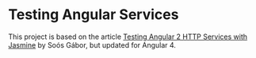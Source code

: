 # Testing Angular Services

This project is based on the article [Testing Angular 2 HTTP Services with Jasmine](https://semaphoreci.com/community/tutorials/testing-angular-2-http-services-with-jasmine) by Soós Gábor, but updated for Angular 4.



